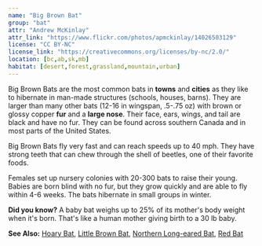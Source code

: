 ```yaml
---
name: "Big Brown Bat"
group: "bat"
attr: "Andrew McKinlay"
attr_link: "https://www.flickr.com/photos/apmckinlay/14026503129"
license: "CC BY-NC"
license_link: "https://creativecommons.org/licenses/by-nc/2.0/"
location: [bc,ab,sk,mb]
habitat: [desert,forest,grassland,mountain,urban]
---
```

Big Brown Bats are the most common bats in **towns** and **cities** as they like to hibernate in man-made structures (schools, houses, barns). They are larger than many other bats (12-16 in wingspan, .5-.75 oz) with brown or glossy copper **fur** and a **large nose**. Their face, ears, wings, and tail are black and have no fur. They can be found across southern Canada and in most parts of the United States.

Big Brown Bats fly very fast and can reach speeds up to 40 mph. They have strong teeth that can chew through the shell of beetles, one of their favorite foods.

Females set up nursery colonies with 20-300 bats to raise their young. Babies are born blind with no fur, but they grow quickly and are able to fly within 4-6 weeks. The bats hibernate in small groups in winter.

**Did you know?** A baby bat weighs up to 25% of its mother's body weight when it's born. That's like a human mother giving birth to a 30 lb baby.

<!-- generated, do not edit -->
**See Also:**
[Hoary Bat](/animals/hoarybat),
[Little Brown Bat](/animals/litbrnbat),
[Northern Long-eared Bat](/animals/norlebat),
[Red Bat](/animals/redbat)

